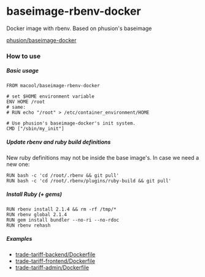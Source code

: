 baseimage-rbenv-docker
======================

Docker image with rbenv. Based on phusion's baseimage

[phusion/baseimage-docker](https://github.com/phusion/baseimage-docker)

### How to use
##### Basic usage
```
FROM macool/baseimage-rbenv-docker

# set $HOME environment variable
ENV HOME /root
# same:
# RUN echo "/root" > /etc/container_environment/HOME

# Use phusion's baseimage-docker's init system.
CMD ["/sbin/my_init"]
```

##### Update rbenv and ruby build definitions
New ruby definitions may not be inside the base image's. In case we need a new one:
```
RUN bash -c 'cd /root/.rbenv && git pull'
RUN bash -c 'cd /root/.rbenv/plugins/ruby-build && git pull'
```

##### Install Ruby (+ gems)
```
RUN rbenv install 2.1.4 && rm -rf /tmp/*
RUN rbenv global 2.1.4
RUN gem install bundler --no-ri --no-rdoc
RUN rbenv rehash
```

##### Examples
- [trade-tariff-backend/Dockerfile](https://github.com/bitzesty/trade-tariff-backend/blob/tariff-docker/Dockerfile)
- [trade-tariff-frontend/Dockerfile](https://github.com/bitzesty/trade-tariff-frontend/blob/tariff-docker/Dockerfile)
- [trade-tariff-admin/Dockerfile](https://github.com/bitzesty/trade-tariff-admin/blob/tariff-docker/Dockerfile)
